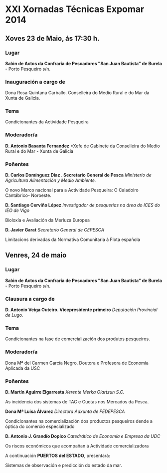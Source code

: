 # XXI Xornadas Técnicas Expomar 2014

## Xoves 23 de Maio, ás 17:30 h.

### Lugar

**Salón de Actos da Confraría de Pescadores "San Juan Bautista" de Burela** - Porto Pesqueiro s/n.

### Inauguración a cargo de

Dona Rosa Quintana Carballo. Conselleira do Medio
Rural e do Mar da Xunta de Galicia.

### Tema

Condicionantes da Actividade Pesqueira

### Moderador/a

**D. Antonio Basanta Fernandez**
*Xefe de Gabinete da Conselleira do Medio Rural e do Mar - Xunta de Galicia

### Poñentes

**D. Carlos Domínguez Díaz . Secretario General de Pesca**
*Ministerio de Agricultura Alimentación y Medio Ambiente.*

O novo  Marco nacional para a Actividade Pesqueira: O Caladoiro Cantábrico- Noroeste.

**D. Santiago Cerviño López**
*Investigador de pesquerías na área do ICES do IEO de Vigo*

Bioloxía e Avaliación da Merluza Europea

**D. Javier Garat**
*Secretario General de CEPESCA*

Limitacions derivadas da Normativa Comunitaria á Flota española

## Venres, 24 de maio

### Lugar

**Salón de Actos da Confraría de Pescadores "San Juan Bautista" de Burela** - Porto Pesqueiro s/n.

### Clausura a cargo de

**D. Antonio Veiga Outeiro. Vicepresidente primeiro**
*Deputación Provincial de Lugo.*

### Tema

Condicionantes na fase de comercialización dos produtos pesqueiros. 

### Moderador/a

Dona Mª del Carmen García Negro. Doutora e Profesora  de Economía Aplicada  da USC

### Poñentes

**D. Martín Aguirre Elgarresta**
*Xerente Merka Oiartzun S.C.*

As incidencia dos sistemas de TAC e Cuotas nos Mercados da Pesca.

**Dona Mª Luisa Álvarez**
*Directora Adxunta de FEDEPESCA*

Condicionantes na comercialización dos productos pesqueiros dende a óptica do comercio especializado

**D. Antonio J. Grandío Dopico**
*Catedrático  de Economía e Empresa da UDC*
 
Os riscos económicos que acompañan á Actividade comercializadora

A continuación **PUERTOS del ESTADO**, presentará: 

Sistemas de observación e predicción do estado da mar.
